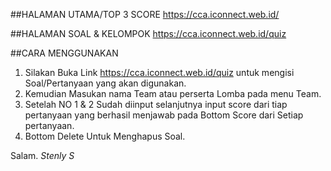 ##HALAMAN UTAMA/TOP 3 SCORE
https://cca.iconnect.web.id/

##HALAMAN SOAL & KELOMPOK
https://cca.iconnect.web.id/quiz

##CARA MENGGUNAKAN
1. Silakan Buka Link https://cca.iconnect.web.id/quiz untuk mengisi Soal/Pertanyaan yang akan digunakan.
2. Kemudian Masukan nama Team atau perserta Lomba pada menu Team.
3. Setelah NO 1 & 2 Sudah diinput selanjutnya input score dari tiap pertanyaan yang berhasil menjawab pada Bottom Score dari Setiap pertanyaan.
4. Bottom Delete Untuk Menghapus Soal.

Salam.
<i>Stenly S</i>
